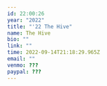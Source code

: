 ```yaml
---
id: 22:00:26
year: "2022"
title: "'22 The Hive"
name: The Hive
bio: ""
link: ""
time: 2022-09-14T21:18:29.965Z
email: ""
venmo: ???
paypal: ???
---
```

